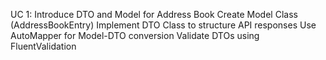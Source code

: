 UC 1: Introduce DTO and Model for Address Book
Create Model Class (AddressBookEntry)
Implement DTO Class to structure API responses
Use AutoMapper for Model-DTO conversion
Validate DTOs using FluentValidation
